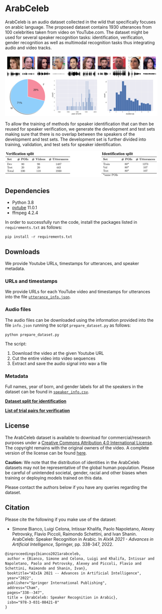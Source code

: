 # ArabCeleb

ArabCeleb is an audio dataset collected in the wild that specifically focuses on arabic language. The proposed dataset contains 1930 utterances from 100 celebrities taken from video on YouTube.com. The dataset might be used for several speaker recognition tasks: identification, verification, gender recognition as well as multimodal recognition tasks thus integrating audio and video tracks.

![](https://github.com/CeLuigi/ArabCeleb/blob/main/assets/teaser.png)

To allow the training of methods for speaker identification that can then be reused for speaker verification, we generate the development and test sets making sure that there is no overlap between the speakers of the development and test sets. The development set is further divided into training, validation, and test sets for speaker identification.

![](https://github.com/CeLuigi/ArabCeleb/blob/main/assets/split.png)

## Dependencies
* Python 3.8
* [pytube](https://pytube.io/en/latest/) 11.0.1
* ffmpeg 4.2.4

In order to successfully run the code, install the packages listed in `requirements.txt` as follows:
```
pip install -r requirements.txt
```

## Downloads
We provide Youtube URLs, timestamps for utterances, and speaker metadata.

### URLs and timestamps
We provide URLs for each YouTube video and timestamps for utterances into the file [`utterance_info.json`](https://github.com/CeLuigi/ArabCeleb/blob/main/utterance_info.json).

### Audio files
The audio files can be downloaded using the information provided into the file `info.json` running the script `prepare_dataset.py` as follows:
```
python prepare_dataset.py
```
The script:
<ol>
 <li>Download the video at the given Youtube URL</li>
 <li>Cut the entire video into video sequences</li>
 <li>Extract and save the audio signal into wav a file</li>
</ol>

### Metadata
Full names, year of born, and gender labels for all the speakers in the dataset can be found in [`speaker_info.csv`](https://github.com/CeLuigi/ArabCeleb/blob/main/speaker_info.csv).

[**Dataset split for identification**](https://github.com/CeLuigi/ArabCeleb/blob/main/iden_split.txt)

[**List of trial pairs for verification**](https://github.com/CeLuigi/ArabCeleb/blob/main/veri_test.txt)

## License
The ArabCeleb dataset is available to download for commercial/research purposes under a [Creative Commons Attribution 4.0 International License](https://creativecommons.org/licenses/by/4.0/). The copyright remains with the original owners of the video. A complete version of the license can be found [here](https://github.com/CeLuigi/ArabCeleb/blob/main/LICENSE).

**Caution:** We note that the distribution of identities in the ArabCeleb datasets may not be representative of the global human population. Please be careful of unintended societal, gender, racial and other biases when training or deploying models trained on this data.

Please contact the authors below if you have any queries regarding the dataset.

## Citation
Please cite the following if you make use of the dataset:
* Simone Bianco, Luigi Celona, Intissar Khalifa, Paolo Napoletano, Alexey Petrovsky, Flavio Piccoli, Raimondo Schettini, and Ivan Shanin. ArabCeleb: Speaker Recognition in Arabic. In _AIxIA 2021 - Advances in Artificial Intelligence_, Springer, pp. 338-347, 2022.
```
@inproceedings{bianco2021arabceleb,
 author = {Bianco, Simone and Celona, Luigi and Khalifa, Intissar and Napoletano, Paolo and Petrovsky, Alexey and Piccoli, Flavio and Schettini, Raimondo and Shanin, Ivan},
 booktitle="AIxIA 2021 -- Advances in Artificial Intelligence",
 year="2022",
 publisher="Springer International Publishing",
 address="Cham",
 pages="338--347",
 title = {ArabCeleb: Speaker Recognition in Arabic},
 isbn="978-3-031-08421-8"
}
```
